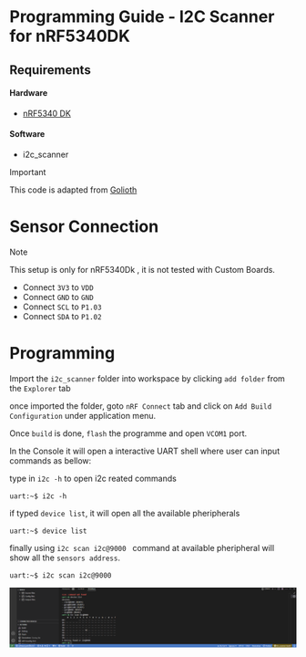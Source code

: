 # Programming Guide - I2C Scanner for nRF5340DK

## Requirements

#### Hardware
* [nRF5340 DK](https://www.nordicsemi.com/Products/Development-hardware/nRF5340-DK)


#### Software
* i2c_scanner  

> [!IMPORTANT]  
> This code is adapted from [Golioth](https://blog.golioth.io/how-to-use-zephyr-shell-for-interactive-prototyping-with-i2c-sensors/)

# Sensor Connection
> [!NOTE]  
> This setup is only for nRF5340Dk , it is not tested with Custom Boards.


*   Connect `3V3` to `VDD`
*   Connect `GND` to `GND`
*   Connect `SCL` to `P1.03`
*   Connect `SDA` to `P1.02`

# Programming 
Import the ```i2c_scanner``` folder into workspace by clicking ```add folder``` from the ```Explorer``` tab

once imported the folder, goto ```nRF Connect``` tab and click on ```Add Build Configuration``` under application menu.

Once ```build``` is done, ```flash``` the programme and open ```VCOM1``` port.

In the Console it will open a interactive  UART shell where user can input commands as bellow:

type in `i2c -h` to open i2c reated commands
```
uart:~$ i2c -h
```

if typed `device list`, it will open all the available pheripherals
```
uart:~$ device list
```

finally using `i2c scan i2c@9000 ` command at available pheripheral will show all the `sensors address`.
```
uart:~$ i2c scan i2c@9000
```

![results](/Graphics/i2c_scanner.PNG)


